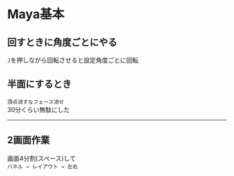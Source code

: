 # Maya基本

## 回すときに角度ごとにやる
`J`を押しながら回転させると設定角度ごとに回転

## 半面にするとき
`頂点消すなフェース消せ`  
30分くらい無駄にした

---

## 2画面作業
画面4分割(スペース)して  
`パネル → レイアウト → 左右`